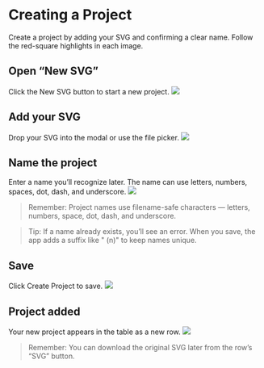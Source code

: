 # Creating a Project

Create a project by adding your SVG and confirming a clear name. Follow the red-square highlights in each image.

## Open “New SVG”
Click the New SVG button to start a new project.
![ ](images/projects/creating-a-project/Empty-table-view.png)

## Add your SVG
Drop your SVG into the modal or use the file picker.
![ ](images/projects/creating-a-project/modal-svg-select.png)

## Name the project
Enter a name you’ll recognize later. The name can use letters, numbers, spaces, dot, dash, and underscore.
![ ](images/projects/creating-a-project/modal-project-name-input.png)

> Remember: Project names use filename-safe characters — letters, numbers, space, dot, dash, and underscore.

> Tip: If a name already exists, you’ll see an error. When you save, the app adds a suffix like " (n)" to keep names unique.

## Save
Click Create Project to save.
![ ](images/projects/creating-a-project/modal-select-create-project-save-button.png)

## Project added
Your new project appears in the table as a new row.
![ ](images/projects/creating-a-project/table-view-new-row.png)

> Remember: You can download the original SVG later from the row’s “SVG” button.
